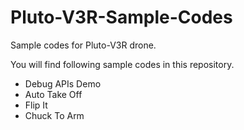 # Pluto-V3R-Sample-Codes
Sample codes for Pluto-V3R drone.

You will find following sample codes in this repository.

- Debug APIs Demo
- Auto Take Off
- Flip It
- Chuck To Arm
